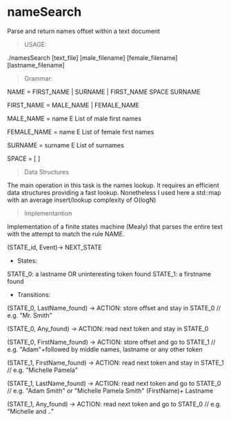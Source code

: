 nameSearch
===========
Parse and return names offset within a text document

 
 >USAGE:
 
./namesSearch [text_file] [male_filename] [female_filename] [lastname_filename]
 
 
  > Grammar:
 
  NAME = FIRST_NAME | SURNAME | FIRST_NAME SPACE SURNAME
  
  FIRST_NAME = MALE_NAME | FEMALE_NAME
  
  MALE_NAME = name E List of male first names
  
  FEMALE_NAME = name E List of female first names
  
  SURNAME = surname E List of surnames

  SPACE = [ ]
 
 
  > Data Structures
 
  The main operation in this task is the names lookup.
  It requires an efficient data structures providing a fast lookup.
  Nonetheless I used here a std::map with an average insert/lookup complexity of O(logN)
 
 
  > Implementantion
 
  Implementation of a  finite states machine (Mealy) that parses the entire text with
  the attempt to match the rule NAME.
 
  (STATE_id, Event)-> NEXT_STATE
 
  - States:
 
  STATE_0: a lastname OR uninteresting token found
  STATE_1: a firstname found
 
  - Transitions:
	
  (STATE_0, LastName_found)	->	ACTION: store offset and stay in STATE_0  // e.g. "Mr. Smith"

  (STATE_0, Any_found)	->		 ACTION: read next token and stay in STATE_0 

  (STATE_0, FirstName_found)	->	ACTION: store offset and go to STATE_1 
// e.g. "Adam"+followed by middle names, lastname or any other token
 
  (STATE_1, FirstName_found)	->	ACTION: read next token and stay in STATE_1 
// e.g. "Michelle Pamela"

  (STATE_1, LastName_found)	->	ACTION: read next token and go to STATE_0 
// e.g. "Adam Smith" or "Michelle Pamela Smith" (FirstName)+ Lastname
 
 (STATE_1, Any_found)	->	ACTION: read next token and go to STATE_0
 // e.g. "Michelle and .."
 
 

 

